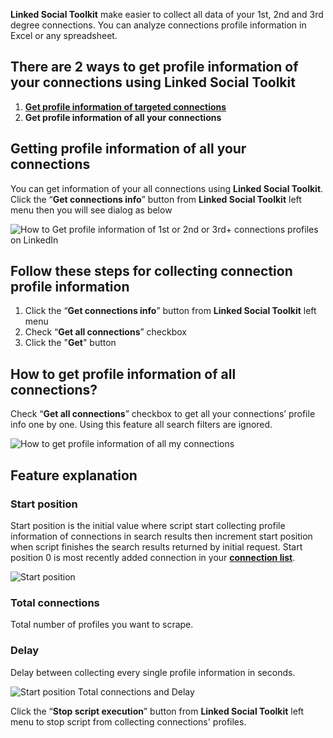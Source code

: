 **Linked Social Toolkit** make easier to collect all data of your 1st, 2nd and 3rd degree connections. You can analyze connections profile information in Excel or any spreadsheet.

## There are 2 ways to get profile information of your connections using Linked Social Toolkit
1. [**Get profile information of targeted connections**](https://github.com/ZiaUrR3hman/LinkedSocialToolkit/wiki/How-to-endorse-targeted-connections)
3. **Get profile information of all your connections**

## Getting profile information of all your connections
You can get information of your all connections using **Linked Social Toolkit**. Click the “**Get connections info**” button from **Linked Social Toolkit** left menu then you will see dialog as below

![How to Get profile information of  1st or 2nd or 3rd+ connections profiles on LinkedIn](https://github.com/ZiaUrR3hman/LinkedSocialToolkit/raw/master/images/How-to-Get-profile-information-of-your-connections-on-linkedIn.png)

## Follow these steps for collecting connection profile information
1. Click the “**Get connections info**” button from **Linked Social Toolkit** left menu
2. Check “**Get all connections**” checkbox
3. Click the "**Get**" button

## How to get profile information of all connections?
Check “**Get all connections**” checkbox to get all your connections’ profile info one by one. Using this feature all search filters are ignored.

![How to get profile information of all my connections](https://github.com/ZiaUrR3hman/LinkedSocialToolkit/raw/master/images/Get-all-connections-profile-information.png)


## Feature explanation
### Start position
Start position is the initial value where script start collecting profile information of connections in search results then increment start position when script finishes the search results returned by initial request. Start position 0 is most recently added connection in your [**connection list**](https://www.linkedin.com/search/results/people/?facetNetwork=%5B%22F%22%5D&origin=FACETED_SEARCH).

![Start position](https://github.com/ZiaUrR3hman/LinkedSocialToolkit/raw/master/images/Start-position-MyNetwork.png)

### Total connections
Total number of profiles you want to scrape.

### Delay
Delay between collecting every single profile information in seconds.

![Start position Total connections and Delay](https://github.com/ZiaUrR3hman/LinkedSocialToolkit/raw/master/images/Start-position-Total-connections-and-Delay.png)


Click the “**Stop script execution**” button from **Linked Social Toolkit** left menu to stop script from collecting connections' profiles.
